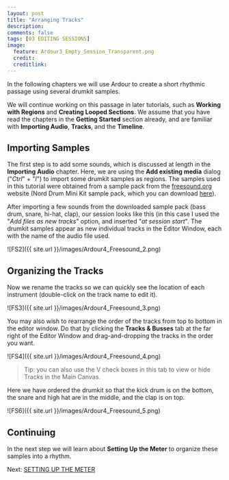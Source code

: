 ```yaml
---
layout: post
title: "Arranging Tracks"
description:
comments: false 
tags: [03 EDITING SESSIONS]
image:
  feature: Ardour3_Empty_Session_Transparent.png
  credit:  
  creditlink:  
---
```


In the following chapters we will use Ardour to create a short rhythmic
passage using several drumkit samples.

We will continue working on this
passage in later tutorials, such as **Working with Regions** and
**Creating Looped Sections**. We assume that you have read the chapters
in the **Getting Started** section already, and are familiar with
**Importing Audio**, **Tracks**, and the **Timeline**.

Importing Samples
-----------------

The first step is to add some sounds, which is discussed at length in
the **Importing Audio** chapter. Here, we are using the **Add existing
media** dialog ("*Ctrl*" + "*I*") to import some drumkit samples as
regions. The samples used in this tutorial were obtained from a sample
pack from the [freesound.org](http://www.freesound.org/) website (Nord Drum Mini Kit sample pack, which you can download [here](https://freesound.org/people/menegass/packs/10430/)).

After importing a few sounds from the downloaded sample pack (bass drum, snare, hi-hat, clap),
our session looks like this (in this case I used the "*Add files as new tracks*" option, and inserted "*at session
start*". The drumkit samples appear as new individual tracks in the Editor Window, each with the name of the
audio file used. 

![FS2]({{ site.url }}/images/Ardour4_Freesound_2.png) 

Organizing the Tracks
---------------------

Now we rename the tracks so we can quickly see the location of each
instrument (double-click on the track name to edit it).

![FS3]({{ site.url }}/images/Ardour4_Freesound_3.png) 

You may also wish to rearrange the order of the tracks from top to
bottom in the editor window. Do that by clicking the **Tracks &
Busses** tab at the far right of the Editor Window and drag-and-dropping
the tracks in the order you want.

![FS4]({{ site.url }}/images/Ardour4_Freesound_4.png) 

>Tip: you can also use the V check boxes in this tab to view or hide
Tracks in the Main Canvas.

Here we have ordered the drumkit so that the kick drum is on the bottom,
the snare and high hat are in the middle, and the clap is on top.  

![FS6]({{ site.url }}/images/Ardour4_Freesound_5.png) 

Continuing
----------

In the next step we will learn about **Setting Up the Meter** to
organize these samples into a rhythm.

Next: [SETTING UP THE METER](../setting-up-the-meter)
